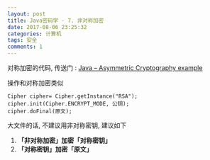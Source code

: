 ```yaml
---
layout: post
title: Java密码学 - 7. 非对称加密
date: 2017-08-06 23:25:32
categories: 计算机
tags: 安全 
comments: 1
---
```


﻿对称加密的代码, 传送门 : [Java – Asymmetric Cryptography example](https://www.mkyong.com/java/java-asymmetric-cryptography-example/)

操作和对称加密类似

```
Cipher cipher= Cipher.getInstance("RSA");
cipher.init(Cipher.ENCRYPT_MODE, 公钥);
cipher.doFinal(原文);
```

大文件的话, 不建议用非对称密钥, 建议如下  

1. **「非对称加密」**加密**「对称密钥」**
2. **「对称密钥」**加密**「原文」** 
